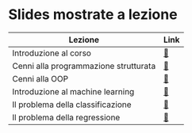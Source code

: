 # Slides mostrate a lezione

| Lezione                               | Link                                         |
| ------------------------------------- | -------------------------------------------- |
| Introduzione al corso                 | [:link:](./assets/slides/01_intro.pdf)       |
| Cenni alla programmazione strutturata | [:link:](./assets/slides/02_strutturata.pdf) |
| Cenni alla OOP                        | [:link:](./assets/slides/03_oop.pdf)         |
| Introduzione al machine learning      | [:link:](./assets/slides/04_intro_ml.pdf)    |
| Il problema della classificazione     | [:link:](./assets/slides/05_class.pdf)       |
| Il problema della regressione         | [:link:](./assets/slides/06_regr.pdf)        |
